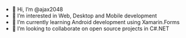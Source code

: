 - 👋 Hi, I’m @ajax2048
- 👀 I’m interested in Web, Desktop and Mobile development
- 🌱 I’m currently learning Android development using Xamarin.Forms
- 💞️ I’m looking to collaborate on open source projects in C#.NET

<!---
ajax2048/ajax2048 is a ✨ special ✨ repository because its `README.md` (this file) appears on your GitHub profile.
You can click the Preview link to take a look at your changes.
--->
